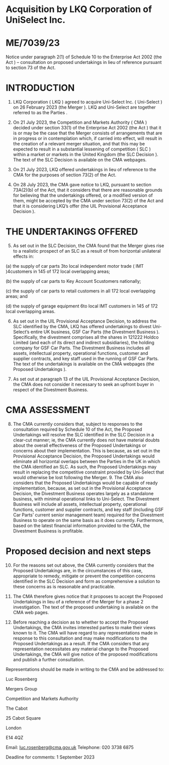 # Acquisition by LKQ Corporation of UniSelect Inc.

# ME/7039/23

Notice under paragraph 2(1) of Schedule 10 to the Enterprise Act 2002 (the Act ) – consultation on proposed undertakings in lieu of reference pursuant to section 73 of the Act.

# INTRODUCTION

1. LKQ Corporation ( LKQ ) agreed to acquire Uni-Select Inc. ( Uni-Select ) on 26 February 2023 (the Merger ). LKQ and Uni-Select are together referred to as the Parties .

2. On 21 July 2023, the Competition and Markets Authority ( CMA ) decided under section 33(1) of the Enterprise Act 2002 (the Act ) that it is or may be the case that the Merger consists of arrangements that are in progress or in contemplation which, if carried into effect, will result in the creation of a relevant merger situation, and that this may be expected to result in a substantial lessening of competition ( SLC ) within a market or markets in the United Kingdom (the SLC Decision ). The text of the SLC Decision is available on the CMA webpages.

3. On 21 July 2023, LKQ offered undertakings in lieu of reference to the CMA for the purposes of section 73(2) of the Act.

4. On 28 July 2023, the CMA gave notice to LKQ, pursuant to section 73A(2)(b) of the Act, that it considers that there are reasonable grounds for believing that the undertakings offered, or a modified version of them, might be accepted by the CMA under section 73(2) of the Act and that it is considering LKQ’s offer (the UIL Provisional Acceptance Decision ).


# THE UNDERTAKINGS OFFERED

5. As set out in the SLC Decision, the CMA found that the Merger gives rise to a realistic prospect of an SLC as a result of from horizontal unilateral effects in:

(a) the supply of car parts 3to local independent motor trade ( IMT )4customers in 145 of 172 local overlapping areas;

(b) the supply of car parts to Key Account 5customers nationally;

(c) the supply of car parts to retail customers in all 172 local overlapping areas; and

(d) the supply of garage equipment 6to local IMT customers in 145 of 172 local overlapping areas.

6. As set out in the UIL Provisional Acceptance Decision, to address the SLC identified by the CMA, LKQ has offered undertakings to divest Uni-Select’s entire UK business, GSF Car Parts (the Divestment Business ). Specifically, the divestment comprises all the shares in 121222 Holdco Limited (and each of its direct and indirect subsidiaries), the holding company for GSF Car Parts. The Divestment Business includes all assets, intellectual property, operational functions, customer and supplier contracts, and key staff used in the running of GSF Car Parts. The text of the undertakings is available on the CMA webpages (the Proposed Undertakings ).

7. As set out at paragraph 13 of the UIL Provisional Acceptance Decision, the CMA does not consider it necessary to seek an upfront buyer in respect of the Divestment Business.


# CMA ASSESSMENT

8. The CMA currently considers that, subject to responses to the consultation required by Schedule 10 of the Act, the Proposed Undertakings will resolve the SLC identified in the SLC Decision in a clear-cut manner; ie, the CMA currently does not have material doubts about the overall effectiveness of the Proposed Undertakings or concerns about their implementation. This is because, as set out in the Provisional Acceptance Decision, the Proposed Undertakings would eliminate all horizontal overlaps between the Parties in the UK in which the CMA identified an SLC. As such, the Proposed Undertakings may result in replacing the competitive constraint provided by Uni-Select that would otherwise be lost following the Merger. 9. The CMA also considers that the Proposed Undertakings would be capable of ready implementation, because, as set out in the Provisional Acceptance Decision, the Divestment Business operates largely as a standalone business, with minimal operational links to Uni-Select. The Divestment Business will include all assets, intellectual property, operational functions, customer and supplier contracts, and key staff (including GSF Car Parts’ current senior management team) required for the Divestment Business to operate on the same basis as it does currently. Furthermore, based on the latest financial information provided to the CMA, the Divestment Business is profitable.

# Proposed decision and next steps

10. For the reasons set out above, the CMA currently considers that the Proposed Undertakings are, in the circumstances of this case, appropriate to remedy, mitigate or prevent the competition concerns identified in the SLC Decision and form as comprehensive a solution to these concerns as is reasonable and practicable.

11. The CMA therefore gives notice that it proposes to accept the Proposed Undertakings in lieu of a reference of the Merger for a phase 2 investigation. The text of the proposed undertaking is available on the CMA web pages.

12. Before reaching a decision as to whether to accept the Proposed Undertakings, the CMA invites interested parties to make their views known to it. The CMA will have regard to any representations made in response to this consultation and may make modifications to the Proposed Undertakings as a result. If the CMA considers that any representation necessitates any material change to the Proposed Undertakings, the CMA will give notice of the proposed modifications and publish a further consultation.


Representations should be made in writing to the CMA and be addressed to:

Luc Rosenberg

Mergers Group

Competition and Markets Authority

The Cabot

25 Cabot Square

London

E14 4QZ

Email: [luc.rosenberg@cma.gov.uk](mailto:luc.rosenberg@cma.gov.uk) Telephone: 020 3738 6875

Deadline for comments: 1 September 2023